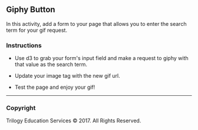 ## Giphy Button

In this activity, add a form to your page that allows you to enter the search term for your gif request.

### Instructions

* Use d3 to grab your form's input field and make a request to giphy with that value as the search term.

* Update your image tag with the new gif url.

* Test the page and enjoy your gif!

- - -

### Copyright

Trilogy Education Services © 2017. All Rights Reserved.
